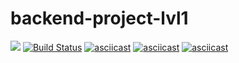 # backend-project-lvl1
<a href="https://codeclimate.com/github/codeclimate/codeclimate/maintainability"><img src="https://api.codeclimate.com/v1/badges/a99a88d28ad37a79dbf6/maintainability" /></a>
[![Build Status](https://travis-ci.org/Kopyz/backend-project-lvl1.svg?branch=master)](https://travis-ci.org/Kopyz/backend-project-lvl1)
[![asciicast](https://asciinema.org/a/dbXuXaDTb0gP8ETwvhq1khN12.png)](https://asciinema.org/a/dbXuXaDTb0gP8ETwvhq1khN12)
[![asciicast](https://asciinema.org/a/kG2p8TcDgqFUg1Qg2H3Y8OWy0.png)](https://asciinema.org/a/kG2p8TcDgqFUg1Qg2H3Y8OWy0)
[![asciicast](https://asciinema.org/a/QoUC9yeonZ0YRKrO3Z6ctX9N7.png)](https://asciinema.org/a/QoUC9yeonZ0YRKrO3Z6ctX9N7)
